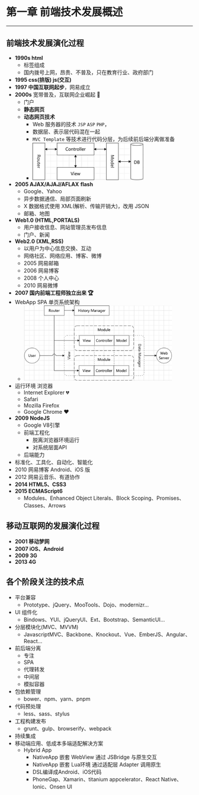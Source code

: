 # 第一章 前端技术发展概述

---

<Badge type="tip" text="前端" />

## 前端技术发展演化过程

* **1990s html**
  * 标签组成
  * 国内拨号上网，昂贵、不普及，只在教育行业、政府部门
* **1995 css(排版) js(交互)**
* **1997 中国互联网起步**，网易成立
* **2000s** 宽带普及，互联网企业崛起 🚀
  * 门户
  * **静态网页**
  * **动态网页技术**
    * Web 服务器的技术 `JSP` `ASP` `PHP`，
    * 数据层、表示层代码混在一起
    * `MVC Template` 等技术进行代码分层，为后续前后端分离做准备
    * <img src="./assets/mvc.png" width="300" alt="mvc 模型">
* **2005 AJAX/AJAJ/AFLAX** **flash**
  * Google、Yahoo
  * 异步数据通信、局部页面刷新
  * X 数据格式使用 XML(解析、传输开销大)，改用 JSON
  * 邮箱、地图
* **Web1.0 (HTML,PORTALS)**
  * 用户接收信息、网站管理员发布信息
  * 门户、新闻
* **Web2.0 (XML,RSS)**
  * 以用户为中心信息交换、互动
  * 网络社区、网络应用、博客、微博
  * 2005 网易邮箱
  * 2006 网易博客
  * 2008 个人中心
  * 2010 网易微博
* **2007 国内前端工程师独立出来 🏆**
* WebApp SPA 单页系统架构
  * <img src="./assets/webApp.png" width="400" alt="WebApp SPA 单页系统架构">
* 运行环境 浏览器
  * Internet Explorer 💔
  * Safari
  * Mozilla Firefox
  * Google Chrome ❤️
* **2009 NodeJS**
  * Google V8引擎
  * 前端工程化
    * 脱离浏览器环境运行
    * 对系统层面API
  * 后端能力
* 标准化、工具化、自动化、智能化
* 2010 网易博客 Android、iOS 版
* 2012 网易云音乐、有道协作
* **2014 HTML5、CSS3**
* **2015 ECMAScript6**
  * Modules、Enhanced Object Literals、Block Scoping、Promises、Classes、Arrows

## 移动互联网的发展演化过程

* **2001 移动梦网**
* **2007 iOS、Android**
* **2009 3G**
* **2013 4G**

## 各个阶段关注的技术点

* 平台兼容
  * Prototype、jQuery、MooTools、Dojo、modernizr...
* UI 组件化
  * Bindows、YUI、jQueryUI、Ext、Bootstrap、SemanticUI...
* 分层模块化(MVC、MVVM)
  * JavascriptMVC、Backbone、Knockout、Vue、EmberJS、Angular、React...
* 前后端分离
  * 专注
  * SPA
  * 代理转发
  * 中间层
  * 模拟容器
* 包依赖管理
  * bower、npm、yarn、pnpm
* 代码预处理
  * less、sass、stylus
* 工程构建发布
  * grunt、gulp、browserify、webpack
* 持续集成
* 移动端应用、低成本多端适配解决方案
  * Hybrid App
    * NativeApp 嵌套 WebView 通过 JSBridge 与原生交互
    * NativeApp 嵌套 Lua环境 通过适配层 Adapter 调用原生
    * DSL编译成Android、iOS代码
    * PhoneGap、Xamarin、titanium appcelerator、React Native、Ionic、Onsen UI